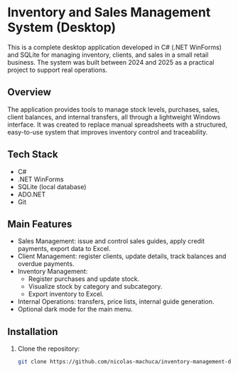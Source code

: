 # Inventory and Sales Management System (Desktop)

This is a complete desktop application developed in C# (.NET WinForms) and SQLite for managing inventory, clients, and sales in a small retail business. The system was built between 2024 and 2025 as a practical project to support real operations.

## Overview

The application provides tools to manage stock levels, purchases, sales, client balances, and internal transfers, all through a lightweight Windows interface. It was created to replace manual spreadsheets with a structured, easy-to-use system that improves inventory control and traceability.

## Tech Stack

- C#
- .NET WinForms
- SQLite (local database)
- ADO.NET
- Git

## Main Features

- Sales Management: issue and control sales guides, apply credit payments, export data to Excel.
- Client Management: register clients, update details, track balances and overdue payments.
- Inventory Management:
  - Register purchases and update stock.
  - Visualize stock by category and subcategory.
  - Export inventory to Excel.
- Internal Operations: transfers, price lists, internal guide generation.
- Optional dark mode for the main menu.

## Installation

1. Clone the repository:
   ```bash
   git clone https://github.com/nicolas-machuca/inventory-management-desktop.git
